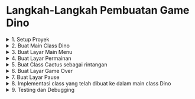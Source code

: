 # Langkah-Langkah Pembuatan Game Dino
<details>
  <summary>1. Setup Proyek</summary>
</details>
<details>
  <summary>2. Buat Main Class Dino</summary>
</details>
<details>
  <summary>3. Buat Layar Main Menu</summary>
</details>
<details>
  <summary>4. Buat Layar Permainan</summary>
</details>
<details>
  <summary>5. Buat Class Cactus sebagai rintangan</summary>
</details>
<details>
  <summary>6. Buat Layar Game Over</summary>
</details>
<details>
  <summary>7. Buat Layar Pause</summary>
</details>
<details>
  <summary>8. Implementasi class yang telah dibuat ke dalam main class Dino</summary>
</details>
<details>
  <summary>9. Testing dan Debugging</summary>
</details>
